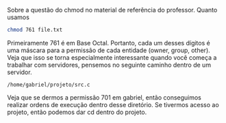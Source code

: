 Sobre a questão do chmod no material de referência do professor. Quanto usamos
```bash
chmod 761 file.txt
```

Primeiramente 761 é em Base Octal. Portanto, cada um desses dígitos é uma máscara para a permissão de cada entidade (owner, group, other). 
Veja que isso se torna especialmente interessante quando você começa a trabalhar com servidores, pensemos no seguinte caminho dentro de um servidor.

```
/home/gabriel/projeto/src.c
```

Veja que se dermos a permissão 701 em gabriel, então conseguimos realizar ordens de execução dentro desse diretório. Se tivermos acesso ao projeto, então podemos dar cd dentro do projeto.